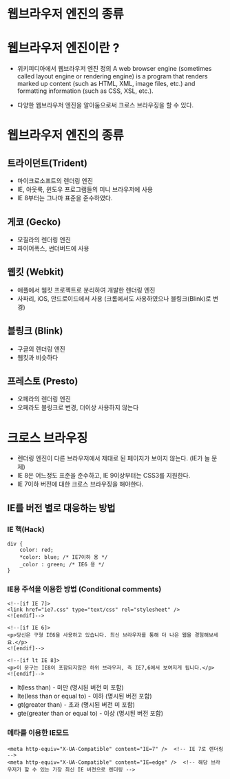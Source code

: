 웹브라우저 엔진의 종류
================

# 웹브라우저 엔진이란 ?
* 위키피디아에서 웹브라우저 엔진 정의
    A web browser engine (sometimes called layout engine or rendering engine) is a program that renders marked up content (such as HTML, XML, image files, etc.) and formatting information (such as CSS, XSL, etc.).

* 다양한 웹브라우저 엔진을 알아둠으로써 크로스 브라우징을 할 수 있다.

# 웹브라우저 엔진의 종류
## 트라이던트(Trident)
* 마이크로소프트의 렌더링 엔진
* IE, 아웃룩, 윈도우 프로그램들의 미니 브라우저에 사용
* IE 8부터는 그나마 표준을 준수하였다.

## 게코 (Gecko)
* 모질라의 렌더링 엔진
* 파이어폭스, 썬더버드에 사용

## 웹킷 (Webkit)
* 애플에서 웹킷 프로젝트로 분리하여 개발한 렌더링 엔진
* 사파리, iOS, 안드로이드에서 사용 (크롬에서도 사용하였으나 블링크(Blink)로 변경)

## 블링크 (Blink)
* 구글의 렌더링 엔진
* 웹킷과 비슷하다

## 프레스토 (Presto)
* 오페라의 렌더링 엔진
* 오페라도 블링크로 변경, 더이상 사용하지 않는다

# 크로스 브라우징
* 렌더링 엔진이 다른 브라우저에서 제대로 된 페이지가 보이지 않는다. (IE가 늘 문제)
* IE 8은 어느정도 표준을 준수하고, IE 9이상부터는 CSS3를 지원한다.
* IE 7이하 버전에 대한 크로스 브라우징을 해야한다.

## IE를 버전 별로 대응하는 방법
### IE 핵(Hack)
    div {
        color: red;
        *color: blue; /* IE7이하 용 */
        _color : green; /* IE6 용 */
    }

### IE용 주석을 이용한 방법 (Conditional comments)
    <!--[if IE 7]>
    <link href="ie7.css" type="text/css" rel="stylesheet" />
    <![endif]-->

    <!--[if IE 6]>
    <p>당신은 구형 IE6을 사용하고 있습니다. 최신 브라우저를 통해 더 나은 웹을 경험해보세요.</p>
    <![endif]-->

    <!--[if lt IE 8]>
    <p>이 문구는 IE8이 포함되지않은 하위 브라우저, 즉 IE7,6에서 보여지게 됩니다.</p>
    <![endif]-->

* lt(less than) - 미만 (명시된 버전 미 포함)
* lte(less than or equal to) - 이하 (명시된 버전 포함)
* gt(greater than) - 초과 (명시된 버전 미 포함)
* gte(greater than or equal to) - 이상 (명시된 버전 포함)

### 메타를 이용한 IE모드
    <meta http-equiv="X-UA-Compatible" content="IE=7" />  <!-- IE 7로 렌더링 -->
    <meta http-equiv="X-UA-Compatible" content="IE=edge" />  <!-- 해당 브라우저가 할 수 있는 가장 최신 IE 버전으로 렌더링 -->
